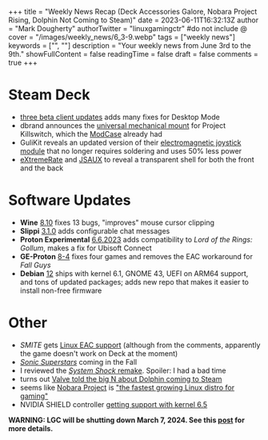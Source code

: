 +++
title = "Weekly News Recap (Deck Accessories Galore, Nobara Project Rising, Dolphin Not Coming to Steam)"
date = 2023-06-11T16:32:13Z
author = "Mark Dougherty"
authorTwitter = "linuxgamingctr" #do not include @
cover = "/images/weekly_news/6_3-9.webp"
tags = ["weekly news"]
keywords = ["", ""]
description = "Your weekly news from June 3rd to the 9th."
showFullContent = false
readingTime = false
draft = false
comments = true
+++
# Steam Deck
- [three beta client updates](https://linuxgamingcentral.com/posts/steam-deck-updates-for-june-5/) adds many fixes for Desktop Mode
- dbrand announces the [universal mechanical mount](https://dbrand.com/shop/grip/steam-deck-cases?caseless=&killswitch_umm_black) for Project Killswitch, which the [ModCase](https://linuxgamingcentral.com/posts/jsaux-modcase-for-steam-deck-review/) already had
- GuliKit reveals an updated version of their [electromagnetic joystick module](https://www.gulikit.com/productinfo/1026071.html) that no longer requires soldering and uses 50% less power
- [eXtremeRate](https://extremerate.com/collections/steam-deck-shells) and [JSAUX](https://www.reddit.com/r/JSAUX/comments/13y957e/jsaux_updates_and_future_plans/) to reveal a transparent shell for both the front and the back

# Software Updates
- **Wine** [8.10](https://linuxgamingcentral.com/posts/wine-8.10/) fixes 13 bugs, "improves" mouse cursor clipping
- **Slippi** [3.1.0](https://linuxgamingcentral.com/posts/slippi-3.1.0/) adds configurable chat messages
- **Proton Experimental** [6.6.2023](https://linuxgamingcentral.com/posts/proton-experimental-6-6-2023/) adds compatibility to *Lord of the Rings: Gollum*, makes a fix for Ubisoft Connect
- **GE-Proton** [8-4](https://linuxgamingcentral.com/posts/ge-proton8-4/) fixes four games and removes the EAC workaround for *Fall Guys*
- **Debian** [12](https://www.phoronix.com/news/Debian-12-Released) ships with kernel 6.1, GNOME 43, UEFI on ARM64 support, and tons of updated packages; adds new repo that makes it easier to install non-free firmware

# Other
- *SMITE* gets [Linux EAC support](https://linuxgamingcentral.com/posts/smite-gets-eac-support/) (although from the comments, apparently the game doesn't work on Deck at the moment)
- [*Sonic Superstars*](https://linuxgamingcentral.com/posts/sonic-superstars/) coming in the Fall
- I reviewed the [*System Shock* remake](https://linuxgamingcentral.com/posts/system-shock-review/). Spoiler: I had a bad time
- turns out [Valve told the big N about Dolphin coming to Steam](https://linuxgamingcentral.com/posts/dolphin-removed-from-steam/)
- seems like [Nobara Project](https://linuxgamingcentral.com/posts/nobara-project-impressions/) is ["the fastest growing Linux distro for gaming"](https://boilingsteam.com/nobara-is-the-fastest-growing-linux-distro-for-gaming/)
- NVIDIA SHIELD controller [getting support with kernel 6.5](https://www.phoronix.com/news/NVIDIA-SHIELD-HID-Driver)

**WARNING: LGC will be shutting down March 7, 2024. See this [post](https://linuxgamingcentral.com/posts/the-end-of-lgc/) for more details.**
